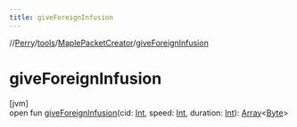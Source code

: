 ```yaml
---
title: giveForeignInfusion
---
```

//[Perry](../../../index.html)/[tools](../index.html)/[MaplePacketCreator](index.html)/[giveForeignInfusion](give-foreign-infusion.html)



# giveForeignInfusion



[jvm]\
open fun [giveForeignInfusion](give-foreign-infusion.html)(cid: [Int](https://kotlinlang.org/api/latest/jvm/stdlib/kotlin/-int/index.html), speed: [Int](https://kotlinlang.org/api/latest/jvm/stdlib/kotlin/-int/index.html), duration: [Int](https://kotlinlang.org/api/latest/jvm/stdlib/kotlin/-int/index.html)): [Array](https://kotlinlang.org/api/latest/jvm/stdlib/kotlin/-array/index.html)&lt;[Byte](https://kotlinlang.org/api/latest/jvm/stdlib/kotlin/-byte/index.html)&gt;




